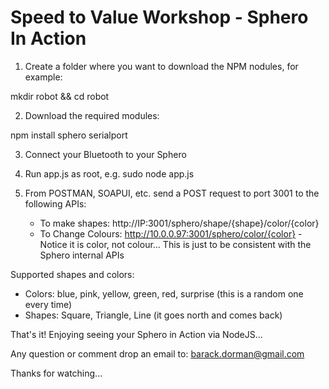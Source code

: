# Speed to Value Workshop - Sphero In Action

1) Create a folder where you want to download the NPM nodules, for example:

mkdir robot && cd robot

2) Download the required modules:

npm install sphero serialport


3) Connect your Bluetooth to your Sphero

4) Run app.js as root, e.g. sudo node app.js

5) From POSTMAN, SOAPUI, etc. send a POST request to port 3001 to the following APIs:


    - To make shapes: http://IP:3001/sphero/shape/{shape}/color/{color}
    - To Change Colours: http://10.0.0.97:3001/sphero/color/{color}   - Notice it is color, not colour… This is just to be consistent with the Sphero internal APIs

Supported shapes and colors:

-	Colors: blue, pink, yellow, green, red, surprise (this is a random one every time)
-	Shapes: Square, Triangle, Line (it goes north and comes back)

That's it! Enjoying seeing your Sphero in Action via NodeJS...

Any question or comment drop an email to: barack.dorman@gmail.com

Thanks for watching...
